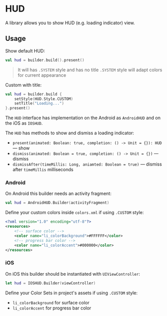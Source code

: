 # HUD

A library allows you to show HUD (e.g. loading indicator) view.

## Usage

Show default HUD:
```kotlin
val hud = builder.build().present()
```

> It will has `.SYSTEM` style and has no title
> `.SYSTEM` style will adapt colors for current appearance
>
Custom with title:
```kotlin
val hud = builder.build {
    setStyle(HUD.Style.CUSTOM)
    setTitle("Loading...")
}.present()
```

The `HUD` interface has implementation on the Android as `AndroidHUD`
and on the iOS as `IOSHUD`.

The `HUD` has methods to show and dismiss a loading indicator:
- `present(animated: Boolean: true, completion: () -> Unit = {}): HUD` — show
- `dismiss(animated: Boolean = true, completion: () -> Unit = {})` — dismiss
- `dismissAfter(timeMillis: Long, aniamted: Boolean = true)` — dismiss after `timeMillis` milliseconds

### Android

On Android this builder needs an activity fragment:

```kotlin
val hud = AndroidHUD.Builder(activityFragment)
```

Define your custom colors inside `colors.xml` if using `.CUSTOM` style:

```xml
<?xml version="1.0" encoding="utf-8"?>
<resources>
    <!-- surface color -->
    <color name="li_colorBackground">#FFFFFF</color>
    <!-- progress bar color -->
    <color name="li_colorAccent">#000000</color>
</resources>
```

### iOS

On iOS this builder should be instantiated with `UIViewController`:

```swift
let hud = IOSHUD.Builder(viewController)
```

Define your Color Sets in project's assets if using `.CUSTOM` style:

- `li_colorBackground` for surface color
- `li_colorAccent` for progress bar color
